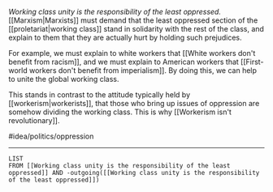 *Working class unity is the responsibility of the least oppressed.* [[Marxism|Marxists]] must demand that the least oppressed section of the [[proletariat|working class]] stand in solidarity with the rest of the class, and explain to them that they are actually hurt by holding such prejudices. 

For example, we must explain to white workers that [[White workers don't benefit from racism]], and we must explain to American workers that [[First-world workers don't benefit from imperialism]]. By doing this, we can help to unite the global working class. 

This stands in contrast to the attitude typically held by [[workerism|workerists]], that those who bring up issues of oppression are somehow dividing the working class. This is why [[Workerism isn't revolutionary]]. 

#idea/politics/oppression

---
```dataview
LIST
FROM [[Working class unity is the responsibility of the least oppressed]] AND -outgoing([[Working class unity is the responsibility of the least oppressed]])
```